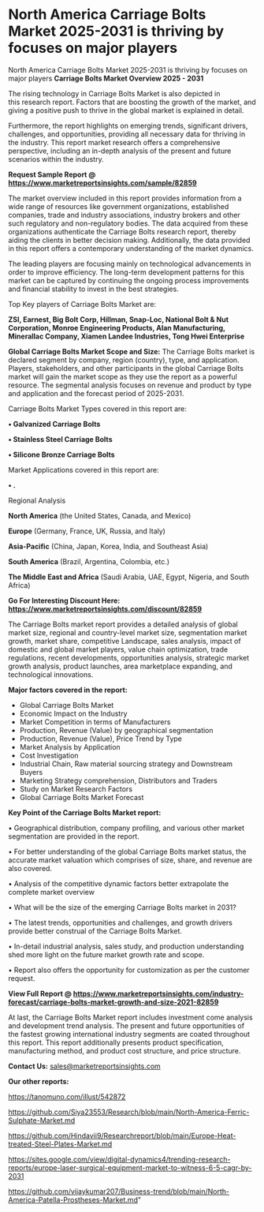# North America Carriage Bolts Market 2025-2031 is thriving by focuses on major players
North America Carriage Bolts Market 2025-2031 is thriving by focuses on major players
<Strong> Carriage Bolts Market Overview 2025 - 2031</strong>

The rising technology in Carriage Bolts Market is also depicted in this research report. Factors that are boosting the growth of the market, and giving a positive push to thrive in the global market is explained in detail.

Furthermore, the report highlights on emerging trends, significant drivers, challenges, and opportunities, providing all necessary data for thriving in the industry. This report market research offers a comprehensive perspective, including an in-depth analysis of the present and future scenarios within the industry.

<strong>Request Sample Report @ <a href=https://www.marketreportsinsights.com/sample/82859>https://www.marketreportsinsights.com/sample/82859</a></strong>

The market overview included in this report provides information from a wide range of resources like government organizations, established companies, trade and industry associations, industry brokers and other such regulatory and non-regulatory bodies. The data acquired from these organizations authenticate the Carriage Bolts research report, thereby aiding the clients in better decision making. Additionally, the data provided in this report offers a contemporary understanding of the market dynamics.

The leading players are focusing mainly on technological advancements in order to improve efficiency. The long-term development patterns for this market can be captured by continuing the ongoing process improvements and financial stability to invest in the best strategies.

Top Key players of Carriage Bolts Market are:

<strong>ZSI, Earnest, Big Bolt Corp, Hillman, Snap-Loc, National Bolt & Nut Corporation, Monroe Engineering Products, Alan Manufacturing, Minerallac Company, Xiamen Landee Industries, Tong Hwei Enterprise</strong>

<strong><b>Global Carriage Bolts Market Scope and Size:</b></strong>
The Carriage Bolts market is declared segment by company, region (country), type, and application. Players, stakeholders, and other participants in the global Carriage Bolts market will gain the market scope as they use the report as a powerful resource. The segmental analysis focuses on revenue and product by type and application and the forecast period of 2025-2031.

Carriage Bolts Market Types covered in this report are:

<strong>• Galvanized Carriage Bolts

• Stainless Steel Carriage Bolts

• Silicone Bronze Carriage Bolts</strong>

Market Applications covered in this report are:

<strong>• .</strong> 

Regional Analysis

<strong>North America</strong> (the United States, Canada, and Mexico)

<strong>Europe</strong> (Germany, France, UK, Russia, and Italy)

<strong>Asia-Pacific</strong> (China, Japan, Korea, India, and Southeast Asia)

<strong>South America</strong> (Brazil, Argentina, Colombia, etc.)

<strong>The Middle East and Africa</strong> (Saudi Arabia, UAE, Egypt, Nigeria, and South Africa)

<strong>Go For Interesting Discount Here: <a href=https://www.marketreportsinsights.com/discount/82859>https://www.marketreportsinsights.com/discount/82859</a></strong>

The Carriage Bolts market report provides a detailed analysis of global market size, regional and country-level market size, segmentation market growth, market share, competitive Landscape, sales analysis, impact of domestic and global market players, value chain optimization, trade regulations, recent developments, opportunities analysis, strategic market growth analysis, product launches, area marketplace expanding, and technological innovations.

<strong><b>Major factors covered in the report:</b></strong>
<ul>
  <li>Global Carriage Bolts Market </li>
  <li>Economic Impact on the Industry</li>
  <li>Market Competition in terms of Manufacturers</li>
  <li>Production, Revenue (Value) by geographical segmentation</li>
  <li>Production, Revenue (Value), Price Trend by Type</li>
  <li>Market Analysis by Application</li>
  <li>Cost Investigation</li>
  <li>Industrial Chain, Raw material sourcing strategy and Downstream Buyers</li>
  <li>Marketing Strategy comprehension, Distributors and Traders</li>
  <li>Study on Market Research Factors</li>
  <li>Global Carriage Bolts Market Forecast</li>
</ul>

<strong><b>Key Point of the Carriage Bolts Market report:</b></strong>

• Geographical distribution, company profiling, and various other market segmentation are provided in the report.

• For better understanding of the global Carriage Bolts market status, the accurate market valuation which comprises of size, share, and revenue are also covered.

• Analysis of the competitive dynamic factors better extrapolate the complete market overview

• What will be the size of the emerging Carriage Bolts market in 2031?

• The latest trends, opportunities and challenges, and growth drivers provide better construal of the Carriage Bolts Market.

• In-detail industrial analysis, sales study, and production understanding shed more light on the future market growth rate and scope.

• Report also offers the opportunity for customization as per the customer request.

<strong><b>View Full Report @ <a href=https://www.marketreportsinsights.com/industry-forecast/carriage-bolts-market-growth-and-size-2021-82859>https://www.marketreportsinsights.com/industry-forecast/carriage-bolts-market-growth-and-size-2021-82859</a></b></strong>


At last, the Carriage Bolts Market report includes investment come analysis and development trend analysis. The present and future opportunities of the fastest growing international industry segments are coated throughout this report. This report additionally presents product specification, manufacturing method, and product cost structure, and price structure.

<strong>Contact Us:</strong>
sales@marketreportsinsights.com

<strong>Our other reports:</strong>

<a href=https://tanomuno.com/illust/542872>https://tanomuno.com/illust/542872</a>

<a href=https://github.com/Siya23553/Research/blob/main/North-America-Ferric-Sulphate-Market.md>https://github.com/Siya23553/Research/blob/main/North-America-Ferric-Sulphate-Market.md</a>

<a href=https://github.com/Hindavii9/Researchreport/blob/main/Europe-Heat-treated-Steel-Plates-Market.md>https://github.com/Hindavii9/Researchreport/blob/main/Europe-Heat-treated-Steel-Plates-Market.md</a>

<a href=https://sites.google.com/view/digital-dynamics4/trending-research-reports/europe-laser-surgical-equipment-market-to-witness-6-5-cagr-by-2031>https://sites.google.com/view/digital-dynamics4/trending-research-reports/europe-laser-surgical-equipment-market-to-witness-6-5-cagr-by-2031</a>

<a href=https://github.com/vijaykumar207/Business-trend/blob/main/North-America-Patella-Prostheses-Market.md>https://github.com/vijaykumar207/Business-trend/blob/main/North-America-Patella-Prostheses-Market.md</a>"
